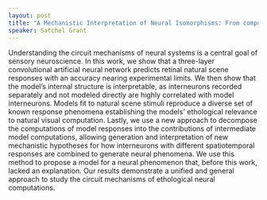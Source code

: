 ```yaml
---
layout: post
title: "A Mechanistic Interpretation of Neural Isomorphisms: From computations to neurons"
speaker: Satchel Grant
---
```


Understanding the circuit mechanisms of neural systems is a central goal of sensory neuroscience. In this work, we show that a three-layer convolutional artificial neural network predicts retinal natural scene responses with an accuracy nearing experimental limits. We then show that the model’s internal structure is interpretable, as interneurons recorded separately and not modeled directly are highly correlated with model interneurons. Models fit to natural scene stimuli reproduce a diverse set of known response phenomena establishing the models' ethological relevance to natural visual computation. Lastly, we use a new approach to decompose the computations of model responses into the contributions of intermediate model computations, allowing generation and interpretation of new mechanistic hypotheses for how interneurons with different spatiotemporal responses are combined to generate neural phenomena. We use this method to propose a model for a neural phenomenon that, before this work, lacked an explanation. Our results demonstrate a unified and general approach to study the circuit mechanisms of ethological neural computations.

